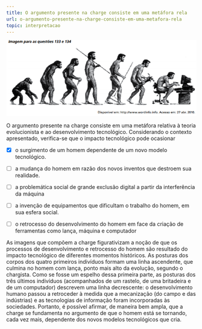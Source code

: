 ```yaml
---
title: O argumento presente na charge consiste em uma metáfora rela
url: o-argumento-presente-na-charge-consiste-em-uma-metafora-rela
topic: interpretacao
---
```



![](036cc6ed-e353-918c-1280-7c394726b321.png)

O argumento presente na charge consiste em uma metáfora relativa à teoria evolucionista e ao desenvolvimento tecnológico. Considerando o contexto apresentado, verifica-se que o impacto tecnológico pode ocasionar



- [x] o surgimento de um homem dependente de um novo modelo tecnológico.
- [ ] a mudança do homem em razão dos novos inventos que destroem sua realidade.
- [ ] a problemática social de grande exclusão digital a partir da interferência da máquina
- [ ] a invenção de equipamentos que dificultam o trabalho do homem, em sua esfera social.
- [ ] o retrocesso do desenvolvimento do homem em face da criação de ferramentas como lança, máquina e computador


As imagens que compõem a charge figurativizam a noção de que os processos de desenvolvimento e retrocesso do homem são resultado do impacto tecnológico de diferentes momentos históricos. As posturas dos corpos dos quatro primeiros indivíduos formam uma linha ascendente, que culmina no homem com lança, ponto mais alto da evolução, segundo o chargista. Como se fosse um espelho dessa primeira parte, as posturas dos três últimos indivíduos (acompanhados de um rastelo, de uma britadeira e de um computador) descrevem uma linha decrescente: o desenvolvimento humano passou a retroceder à medida que a mecanização (do campo e das indústrias) e as tecnologias de informação foram incorporadas às sociedades. Portanto, é possível afirmar, de maneira bem ampla, que a charge se fundamenta no argumento de que o homem está se tornando, cada vez mais, dependente dos novos modelos tecnológicos que cria.

